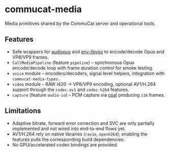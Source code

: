 # commucat-media

Media primitives shared by the CommuCat server and operational tools.

## Features

- Safe wrappers for [audiopus] and [env-libvpx] to encode/decode Opus and VP8/VP9 frames.
- `CallMediaPipeline` (feature `pipeline`) – synchronous Opus encode/decode loop with frame duration control for smoke testing.
- `voice` module – encoders/decoders, signal level helpers, integration with `commucat-media-types`.
- `video` module – RAW I420 → VP8/VP9 encoding, optional AV1/H.264 support through the `codec-av1` and `codec-h264` features.
- `capture` (feature `audio-io`) – PCM capture via [cpal] producing `i16` frames.

## Limitations

- Adaptive bitrate, forward error correction and SVC are only partially implemented and not wired into end-to-end flows yet.
- AV1/H.264 rely on native libraries (`rav1e`, `openh264`); enabling the features pulls the corresponding build dependencies.
- No GPU/accelerated codec bindings are provided.

[audiopus]: https://crates.io/crates/audiopus
[env-libvpx]: https://crates.io/crates/env-libvpx-sys
[cpal]: https://crates.io/crates/cpal